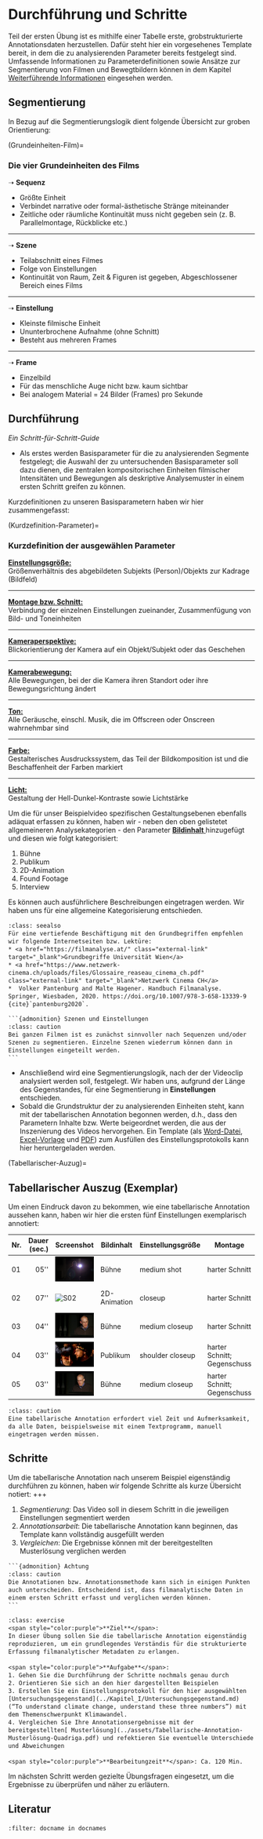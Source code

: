 # Durchführung und Schritte
Teil der ersten Übung ist es mithilfe einer Tabelle erste, grobstrukturierte Annotationsdaten herzustellen. Dafür steht hier ein vorgesehenes Template bereit, in dem die zu analysierenden Parameter bereits festgelegt sind. Umfassende Informationen zu Parameterdefinitionen sowie Ansätze zur Segmentierung von Filmen und Bewegtbildern können in dem Kapitel [Weiterführende Informationen](../Kapitel_I/weiterführende_Informationen) eingesehen werden. 
## Segmentierung
In Bezug auf die Segmentierungslogik dient folgende Übersicht zur groben Orientierung:

(Grundeinheiten-Film)=
### Die vier Grundeinheiten des Films

➝ **Sequenz**  
* Größte Einheit  
* Verbindet narrative oder formal-ästhetische Stränge miteinander  
* Zeitliche oder räumliche Kontinuität muss nicht gegeben sein (z. B. Parallelmontage, Rückblicke etc.)  
____________________
➝ **Szene**  
* Teilabschnitt eines Filmes  
* Folge von Einstellungen  
* Kontinuität von Raum, Zeit & Figuren ist gegeben, Abgeschlossener Bereich eines Films  
____________________
➝ **Einstellung**  
* Kleinste filmische Einheit  
* Ununterbrochene Aufnahme (ohne Schnitt)  
* Besteht aus mehreren Frames  
____________________
➝ **Frame**  
* Einzelbild  
* Für das menschliche Auge nicht bzw. kaum sichtbar  
* Bei analogem Material = 24 Bilder (Frames) pro Sekunde  

## Durchführung

*Ein Schritt-für-Schritt-Guide*

* Als erstes werden Basisparameter für die zu analysierenden Segmente festgelegt; die Auswahl der zu untersuchenden Basisparameter soll dazu dienen, die zentralen kompositorischen Einheiten filmischer Intensitäten und Bewegungen als deskriptive Analysemuster in einem ersten Schritt greifen zu können.

Kurzdefinitionen zu unseren Basisparametern haben wir hier zusammengefasst:

(Kurdzefinition-Parameter)=
### Kurzdefinition der ausgewählen Parameter

<ins>**Einstellungsgröße:** </ins> <br>
Größenverhältnis des abgebildeten Subjekts (Person)/Objekts zur Kadrage (Bildfeld)  
____________________
<ins>**Montage bzw. Schnitt:**</ins> <br> 
Verbindung der einzelnen Einstellungen zueinander, Zusammenfügung von Bild- und Toneinheiten  
____________________
<ins>**Kameraperspektive:**</ins>  
Blickorientierung der Kamera auf ein Objekt/Subjekt oder das Geschehen  
____________________
<ins>**Kamerabewegung:**</ins> <br>
Alle Bewegungen, bei der die Kamera ihren Standort oder ihre Bewegungsrichtung ändert  
____________________
<ins>**Ton:**</ins> <br>
Alle Geräusche, einschl. Musik, die im Offscreen oder Onscreen wahrnehmbar sind  
____________________
<ins>**Farbe:** </ins> <br>
Gestalterisches Ausdruckssystem, das Teil der Bildkomposition ist und die Beschaffenheit der Farben markiert  
____________________
<ins>**Licht:** </ins> <br>
Gestaltung der Hell-Dunkel-Kontraste sowie Lichtstärke 

Um die für unser Beispielvideo spezifischen Gestaltungsebenen ebenfalls adäquat erfassen zu können, haben wir - neben den oben gelistetet allgemeineren Analysekategorien - den Parameter <ins>**Bildinhalt** </ins> hinzugefügt und diesen wie folgt kategorisiert: 

1. Bühne
2. Publikum
3. 2D-Animation
4. Found Footage
5. Interview
    
Es können auch ausführlichere Beschreibungen eingetragen werden. Wir haben uns für eine allgemeine Kategorisierung entschieden.

```{admonition} Weiterführende Literatur zu Grundbegriffen
:class: seealso
Für eine vertiefende Beschäftigung mit den Grundbegriffen empfehlen wir folgende Internetseiten bzw. Lektüre: 
* <a href="https://filmanalyse.at/" class="external-link" target="_blank">Grundbegriffe Universität Wien</a>
* <a href="https://www.netzwerk-cinema.ch/uploads/files/Glossaire_reaseau_cinema_ch.pdf" class="external-link" target="_blank">Netzwerk Cinema CH</a>
*  Volker Pantenburg and Malte Hagener. Handbuch Filmanalyse. Springer, Wiesbaden, 2020. https://doi.org/10.1007/978-3-658-13339-9 {cite}`pantenburg2020`.
```

````{margin}
```{admonition} Szenen und Einstellungen
:class: caution
Bei ganzen Filmen ist es zunächst sinnvoller nach Sequenzen und/oder Szenen zu segmentieren. Einzelne Szenen wiederrum können dann in Einstellungen eingeteilt werden.
```
````

* Anschließend wird eine Segmentierungslogik, nach der der Videoclip analysiert werden soll, festgelegt. Wir haben uns, aufgrund der Länge des Gegenstandes, für eine Segmentierung in **Einstellungen** entschieden. 
* Sobald die Grundstruktur der zu analysierenden Einheiten steht, kann mit der tabellarischen Annotation begonnen werden, d.h., dass den Parametern Inhalte bzw. Werte beigeordnet werden, die aus der Inszenierung des Videos hervorgehen. Ein Template (als [Word-Datei](../assets/Tabellarische-Annotation-Template-Quadriga.docx), [Excel-Vorlage](../assets/Tabellarische-Annotation-Template-Quadriga.xlsx) und [PDF](../assets/Tabellarische-Annotation-Template-Quadriga.pdf)) zum Ausfüllen des Einstellungsprotokolls kann hier heruntergeladen werden.

(Tabellarischer-Auzug)=
## Tabellarischer Auszug (Exemplar)

Um einen Eindruck davon zu bekommen, wie eine tabellarische Annotation aussehen kann, haben wir hier die ersten fünf Einstellungen exemplarisch annotiert:

| Nr. | Dauer (sec.) | Screenshot                | Bildinhalt   | Einstellungsgröße  | Montage                     | Kamera                         | Ton/Musik                          | Farbe            | Licht        |
|-----|-------------:|---------------------------|--------------|--------------------|-----------------------------|--------------------------------|------------------------------------|------------------|--------------|
| 01  | 05''         | ![S01](../assets/S01.png) | Bühne        | medium shot        | harter Schnitt              | low-angle; Fahrt: leicht>links | Dialog/Rede (onscreen)             | schwarz          | dunkel       |
| 02  | 07''         | ![S02](../assets/S02.png) | 2D-Animation | closeup            | harter Schnitt              | high-angle; Fahrt: unten>oben  | Dialog/Rede /Gelächter (offscreen) | weiß, braun, rot | dunkel; hell |
| 03  | 04''         | ![S03](../assets/S03.png) | Bühne        | medium closeup     | harter Schnitt              | straight-angle; unbewegt       | Dialog/Rede (onscreen)             | schwarz; grau    | dunkel       |
| 04  | 03''         | ![S04](../assets/S04.png) | Publikum     | shoulder closeup   | harter Schnitt; Gegenschuss | straight-angle; unbewegt       | Applaus (onscreen)                 | orange; schwarz  | dunkel       |
| 05  | 03''         | ![S05](../assets/S05.png) | Bühne        | medium closeup     | harter Schnitt; Gegenschuss | straight-angle; unbewegt       | Dialog/Rede (onscreen)             | schwarz; grau    | dunkel       |
```{admonition} Wichtig
:class: caution
Eine tabellarische Annotation erfordert viel Zeit und Aufmerksamkeit, da alle Daten, beispielsweise mit einem Textprogramm, manuell eingetragen werden müssen. 
```
## Schritte
Um die tabellarische Annotation nach unserem Beispiel eigenständig durchführen zu können, haben wir folgende Schritte als kurze Übersicht notiert:
+++
1. *Segmentierung*: Das Video soll in diesem Schritt in die jeweiligen Einstellungen segmentiert werden
2. *Annotationsarbeit*: Die tabellarische Annotation kann beginnen, das Template kann vollständig ausgefüllt werden 
3. *Vergleichen*: Die Ergebnisse können mit der bereitgestellten Musterlösung verglichen werden

````{margin}
```{admonition} Achtung
:class: caution
Die Annotationen bzw. Annotationsmethode kann sich in einigen Punkten auch unterscheiden. Entscheidend ist, dass filmanalytische Daten in einem ersten Schritt erfasst und verglichen werden können.
```
````

```{admonition} Übungsaufgabe
:class: exercise
<span style="color:purple">**Ziel**</span>:
In dieser Übung sollen Sie die tabellarische Annotation eigenständig reproduzieren, um ein grundlegendes Verständis für die strukturierte Erfassung filmanalytischer Metadaten zu erlangen.

<span style="color:purple">**Aufgabe**</span>:
1. Gehen Sie die Durchführung der Schritte nochmals genau durch 
2. Orientieren Sie sich an den hier dargestellten Beispielen
3. Erstellen Sie ein Einstellungsprotokoll für den hier ausgewählten [Untersuchungsgegenstand](../Kapitel_I/Untersuchungsgegenstand.md) (“To understand climate change, understand these three numbers”) mit dem Themenschwerpunkt Klimawandel.
4. Vergleichen Sie Ihre Annotationsergebnisse mit der bereitgestellten[ Musterlösung](../assets/Tabellarische-Annotation-Musterlösung-Quadriga.pdf) und refektieren Sie eventuelle Unterschiede und Abweichungen

<span style="color:purple">**Bearbeitungzeit**</span>: Ca. 120 Min.
```

Im nächsten Schritt werden gezielte Übungsfragen eingesetzt, um die Ergebnisse zu überprüfen und näher zu erläutern.

## Literatur

```{bibliography}
:filter: docname in docnames
```